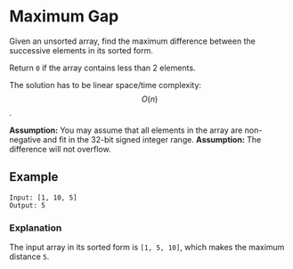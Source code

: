 # Maximum Gap

Given an unsorted array, find the maximum difference between the successive elements in its sorted form.

Return `0` if the array contains less than 2 elements.

The solution has to be linear space/time complexity: $$O(n)$$.

**Assumption:** You may assume that all elements in the array are non-negative and fit in the 32-bit signed integer range.
**Assumption:** The difference will not overflow.

## Example
```
Input: [1, 10, 5]
Output: 5
```

### Explanation
The input array in its sorted form is `[1, 5, 10]`, which makes the maximum distance `5`.